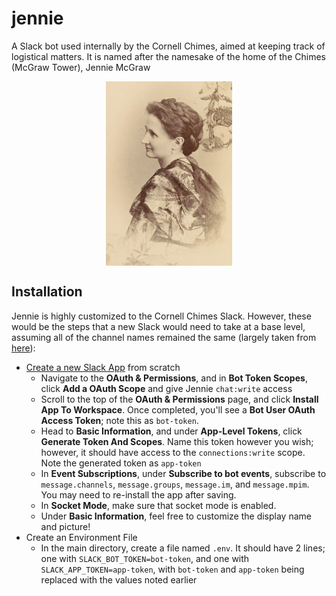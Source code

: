 # jennie

A Slack bot used internally by the Cornell Chimes, aimed at keeping track of logistical matters. It is named after the namesake of the home of the Chimes (McGraw Tower), Jennie McGraw

<p align="center">
<img src="assets/headshot.jpg" alt="A portrait of Jennie McGraw" width="40%" align="center"/>
</p>

## Installation

Jennie is highly customized to the Cornell Chimes Slack. However, these would be the steps that a new Slack would need to take at a base level, assuming all of the channel names remained the same (largely taken from [here](https://slack.dev/bolt-python/tutorial/getting-started#create-an-app)):

- [Create a new Slack App](https://api.slack.com/apps/new) from scratch
  - Navigate to the **OAuth & Permissions**, and in **Bot Token Scopes**, click **Add a OAuth Scope** and give Jennie `chat:write` access
  - Scroll to the top of the **OAuth & Permissions** page, and click **Install App To Workspace**. Once completed, you'll see a **Bot User OAuth Access Token**; note this as `bot-token`.
  - Head to **Basic Information**, and under **App-Level Tokens**, click **Generate Token And Scopes**. Name this token however you wish; however, it should have access to the `connections:write` scope. Note the generated token as `app-token`
  - In **Event Subscriptions**, under **Subscribe to bot events**, subscribe to `message.channels`, `message.groups`, `message.im`, and `message.mpim`. You may need to re-install the app after saving.
  - In **Socket Mode**, make sure that socket mode is enabled.
  - Under **Basic Information**, feel free to customize the display name and picture!
- Create an Environment File
  - In the main directory, create a file named `.env`. It should have 2 lines; one with `SLACK_BOT_TOKEN=bot-token`, and one with `SLACK_APP_TOKEN=app-token`, with `bot-token` and `app-token` being replaced with the values noted earlier
